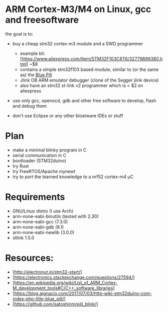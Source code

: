 # ARM Cortex-M3/M4  on Linux, gcc and freesoftware

the goal is to:
* buy a cheap stm32 cortex-m3 module and a SWD programmer
  * example kit: [https://www.aliexpress.com/item/STM32F103C8T6/32779896380.html] ~$8
  * contains a simple stm32f103 based module, similar to (or the same as) the [Blue Pill](http://wiki.stm32duino.com/index.php?title=Blue_Pill)
  * Jlink OB ARM emulator debugger (clone of the Segger jlink device)
  * also have an stm32 st-link v2 programmer which is < $2 on aliexpress

* use only gcc, openocd, gdb and other free software to develop, flash and debug them
* don't use Eclipse or any other bloatware IDEs or stuff

# Plan
* make a minimal blinky program in C
* serial communication in C
* bootloader (STM32duino)
* try Rust
* try FreeRTOS/Apache mynewt
* try to port the learned knowledge to a nrf52 cortex-m4 µC

# Requirements
* GNU/Linux distro (I use Arch)
* arm-none-eabi-binutils (tested with 2.30)
* arm-none-eabi-gcc (7.3.0)
* arm-none-eabi-gdb (8.1)
* arm-none-eabi-newlib (3.0.0)
* stlink 1.5.0

# Resources:
* [http://electronut.in/stm32-start/]
* [https://electronics.stackexchange.com/questions/27594/]
* [https://en.wikipedia.org/wiki/List_of_ARM_Cortex-M_development_tools#C/C++_software_libraries]
* [https://blog.aignacio.com/2017/07/03/http-wiki-stm32duino-com-index-php-title-blue_pill/]
* [https://github.com/satoshinm/pill_blink/]
